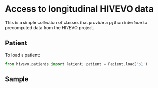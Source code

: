 # Access to longitudinal HIVEVO data

This is a simple collection of classes that provide a python interface to precomputed data from the HIVEVO project.

## Patient
To load a patient:

```Python
from hivevo.patients import Patient; patient = Patient.load('p1')
```

## Sample



